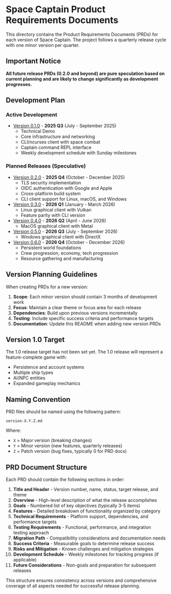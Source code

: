 # Space Captain Product Requirements Documents

This directory contains the Product Requirements Documents (PRDs) for each version of Space Captain. The project follows a quarterly release cycle with one minor version per quarter.

## Important Notice

**All future release PRDs (0.2.0 and beyond) are pure speculation based on current planning and are likely to change significantly as development progresses.**

## Development Plan

### Active Development
- [Version 0.1.0](version-0.1.0.md) - **2025 Q3** (July - September 2025)
  - Technical Demo
  - Core infrastructure and networking
  - CLI/ncurses client with space combat
  - Captain command REPL interface
  - Weekly development schedule with Sunday milestones

### Planned Releases (Speculative)
- [Version 0.2.0](version-0.2.0.md) - **2025 Q4** (October - December 2025)
  - TLS security implementation
  - OIDC authentication with Google and Apple
  - Cross-platform build system
  - CLI client support for Linux, macOS, and Windows
- [Version 0.3.0](version-0.3.0.md) - **2026 Q1** (January - March 2026)
  - Linux graphical client with Vulkan
  - Feature parity with CLI version
- [Version 0.4.0](version-0.4.0.md) - **2026 Q2** (April - June 2026)
  - MacOS graphical client with Metal
- [Version 0.5.0](version-0.5.0.md) - **2026 Q3** (July - September 2026)
  - Windows graphical client with DirectX
- [Version 0.6.0](version-0.6.0.md) - **2026 Q4** (October - December 2026)
  - Persistent world foundations
  - Crew progression, economy, tech progression
  - Resource gathering and manufacturing

## Version Planning Guidelines

When creating PRDs for a new version:

1. **Scope**: Each minor version should contain 3 months of development work
2. **Focus**: Maintain a clear theme or focus area for each release
3. **Dependencies**: Build upon previous versions incrementally
4. **Testing**: Include specific success criteria and performance targets
5. **Documentation**: Update this README when adding new version PRDs

## Version 1.0 Target

The 1.0 release target has not been set yet. The 1.0 release will represent a feature-complete game with:
- Persistence and account systems
- Multiple ship types
- AI/NPC entities
- Expanded gameplay mechanics

## Naming Convention

PRD files should be named using the following pattern:
```
version-X.Y.Z.md
```

Where:
- `X` = Major version (breaking changes)
- `Y` = Minor version (new features, quarterly releases)
- `Z` = Patch version (bug fixes, typically 0 for PRD docs)

## PRD Document Structure

Each PRD should contain the following sections in order:

1. **Title and Header** - Version number, name, status, target release, and theme
2. **Overview** - High-level description of what the release accomplishes
3. **Goals** - Numbered list of key objectives (typically 3-5 items)
4. **Features** - Detailed breakdown of functionality organized by category
5. **Technical Requirements** - Platform support, dependencies, and performance targets
6. **Testing Requirements** - Functional, performance, and integration testing approach
7. **Migration Path** - Compatibility considerations and documentation needs
8. **Success Criteria** - Measurable goals to determine release success
9. **Risks and Mitigation** - Known challenges and mitigation strategies
10. **Development Schedule** - Weekly milestones for tracking progress (if applicable)
11. **Future Considerations** - Non-goals and preparation for subsequent releases

This structure ensures consistency across versions and comprehensive coverage of all aspects needed for successful release planning.
